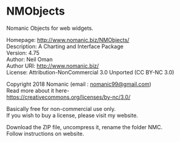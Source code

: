 # NMObjects
Nomanic Objects for web widgets.

Homepage: http://www.nomanic.biz/NMObjects/  
Description: A Charting and Interface Package  
Version: 4.75  
Author: Neil Oman  
Author URI: http://www.nomanic.biz/  
License: Attribution-NonCommercial 3.0 Unported (CC BY-NC 3.0)  
  
Copyright 2018  Nomanic  (email : nomanic99@gmail.com)  
Read more about it here-  
https://creativecommons.org/licenses/by-nc/3.0/  
  
Basically free for non-commercial use only.  
If you wish to buy a license, please visit my website.  
  
Download the ZIP file, uncompress it, rename the folder NMC.  
Follow instructions on website.  
